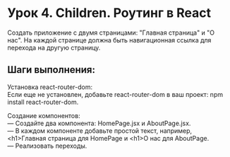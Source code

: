 # Урок 4. Children. Роутинг в React
Создать приложение с двумя страницами: "Главная страница" и "О нас".
На каждой странице должна быть навигационная ссылка для перехода на другую страницу.

## Шаги выполнения:

Установка react-router-dom:\
Если еще не установлен, добавьте react-router-dom в ваш проект: npm install react-router-dom.

Создание компонентов:\
— Создайте два компонента: HomePage.jsx и AboutPage.jsx.\
— В каждом компоненте добавьте простой текст, например, \<h1>Главная страница</h1> для HomePage и \<h1>О нас</h1> для AboutPage.\
— Реализовать переходы.